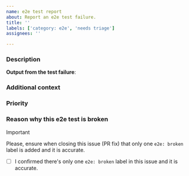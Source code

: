 ```yaml
---
name: e2e test report
about: Report an e2e test failure.
title: ''
labels: ['category: e2e', 'needs triage']
assignees: ''

---
```


### Description
<!-- Before reporting an issue, are you sure this e2e test is failing consistently? -->
<!-- Add a clear and concise description of what the issue is. Please, be as descriptive as possible. -->

**Output from the test failure**:
<!-- Chunk of the output from the test failure. It doesn't need to be the entire output, just the relevant part. e.g.
    TimeoutError: waiting for selector "..." failed: timeout 100000ms exceeded
      336 | 	);
    > 337 | 	const selector = await page.waitForSelector(
          | 	                              ^
      339 | 			selector
 -->

### Additional context
<!-- Any additional context or details you think might be helpful. -->
<!-- Ticket numbers/links, plugin versions, system statuses etc. -->

### Priority
<!-- Add a priority label based on your best judgement (quick is fine). -->
<!-- Optional: add comments here to explain your decision or highlight any questions/potential risks. -->

### Reason why this e2e test is broken
<!-- Add one of the "e2e: broken flow/test/environment" labels based on your best judgement (quick is fine). -->
<!-- Optional: add comments here to explain your decision. -->

> [!Important]
> Please, ensure when closing this issue (PR fix) that only one `e2e: broken` label is added and it is accurate.
> - [ ] I confirmed there's only one `e2e: broken` label in this issue and it is accurate.
<!-- Leave the above for who's fixing this issue. -->
